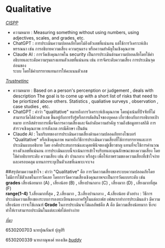 # Qualitative 
  *[CISPP](https://www.isc2.org/certifications/cissp/cissp-student-glossary#q)*
  - ความหมาย              : Measuring something without using numbers, using adjectives, scales, and grades, etc.
  - ChatGPT               : การประเมินความปลอดภัยโดยไม่อิงตัวเลขที่แน่นอน แต่ใช้การวิเคราะห์เชิงพรรณนา เช่น การอธิบายความเสี่ยง ความรุนแรง หรือความสำคัญในเชิงคุณภาพ
  - Claude AI             : การวัดเชิงคุณภาพใน security เป็นการประเมินด้านความปลอดภัยโดยใช้คำอธิบายและระดับความรุนแรงแทนตัวเลขที่แน่นอน เช่น การจัดระดับความเสี่ยง การประเมินจุดอ่อนของ  
                            ระบบ โดยใช้คำบรรยายแทนการให้คะแนนตัวเลข
    
  *[Trustnetinc](https://trustnetinc.com/qualitative-vs-quantitative/)*
  - ความหมาย              : Based on a person's percenption or judgement , deals with description
                            The goal is to come up with a short list of risks that need to be priortized above others.
                            Statistics , qualiative surveys , observation , case studies , etc.
  - ChatGPT               : คำว่า "qualitative" หมายถึงการวิเคราะห์เชิงคุณภาพ โดยมุ่งเน้นที่ปัจจัยที่ไม่สามารถวัดได้ด้วยตัวเลข ขึ้นอยู่กับการรับรู้หรือการตัดสินใจของบุคคล เกี่ยวข้องกับการอธิบายเป้าหมาย                              การลิสต์รายการเพื่อจัดการความเสี่ยงและจัดลำดับความสำคัญ รวมถึงข้อมูลทางสถิติ การสำรวจเชิงคุณภาพ การสังเกต กรณีศึกษา เป็นต้น
  - Claude AI             : ในบริบทของการประเมินความเสี่ยงด้านความปลอดภัยทางไซเบอร์ "Qualitative" หรือเชิงคุณภาพ หมายถึงวิธีการประเมินความเสี่ยงที่ใช้การบรรยายและการประเมินแบบอธิบาย โดย                              อาศัยประสบการณ์และดุลยพินิจของผู้เชี่ยวชาญ แทนที่จะใช้การคำนวณทางตัวเลขที่แน่นอน การประเมินแบบนี้จะเน้นการเข้าใจบริบทและคุณลักษณะของความเสี่ยง โดยใช้คำอธิบายระดับ                             ความเสี่ยง เช่น ต่ำ ปานกลาง หรือสูง เพื่อให้ภาพรวมของความเสี่ยงที่เข้าใจง่ายและครอบคลุม แทนการระบุเป็นตัวเลขที่เฉพาะเจาะจง
  
  ##สรุปตามความเข้าใจ        : คำว่า "Qualitative" คือ การวัดความเสี่ยงของระบบความปลอดภัยโดยไม่มีการใช้ตัวเลขในการวัดเลย โดยการวัดความเสี่ยงเชิงคุณภาพจะเป็นการวัดแบบระดับ เช่น 
                            **grades** 
                              เสี่ยงน้อยมาก (A) , เสี่ยงน้อย (B) , เสี่ยงปานกลาง (C) , เสี่ยงมาก (D) , เสี่ยงมากที่สุด (F)  
                            **range(1-4)** 
                              1.เสี่ยงมากที่สุด , 2.เสี่ยงมาก , 3.เสี่ยงปานกลาง , 4.เสี่ยงน้อย
  ตัวอย่าง                   : วิธีการประเมินความเสี่ยงของระบบการลงทะเบียนของภาครัฐในแต่ละเฟส เฟสแรกทำการประเมินแล้ว มีความเสี่ยงน้อย 
                             เราจะใช้เกณฑ์ **Grade** ในการประเมินจะได้ผลลัพธ์คือ A คือ มีความเสี่ยงน้อยมาก ซึ่งจะทำให้เราสามารถประเมินในแต่ละเฟสได้อย่างง่าย
   


*[ที่มา](https://www.isc2.org/certifications/cissp/cissp-student-glossary#q)*

6530200703 นายปุณกัณฑ์ ปุญสิริ 

6530200339 นายภาณุพงศ์ ทองเชิด *[buddy](https://6530200339.github.io/qualitative)*
